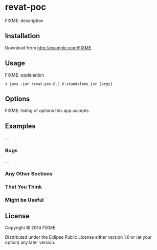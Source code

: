 # revat-poc

FIXME: description

## Installation

Download from http://example.com/FIXME.

## Usage

FIXME: explanation

    $ java -jar revat-poc-0.1.0-standalone.jar [args]

## Options

FIXME: listing of options this app accepts.

## Examples

...

### Bugs

...

### Any Other Sections
### That You Think
### Might be Useful

## License

Copyright © 2014 FIXME

Distributed under the Eclipse Public License either version 1.0 or (at
your option) any later version.
